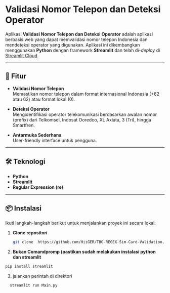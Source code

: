 # Validasi Nomor Telepon dan Deteksi Operator

Aplikasi **Validasi Nomor Telepon dan Deteksi Operator** adalah aplikasi berbasis web yang dapat memvalidasi nomor telepon Indonesia dan mendeteksi operator yang digunakan. Aplikasi ini dikembangkan menggunakan **Python** dengan framework **Streamlit** dan telah di-*deploy* di [Streamlit Cloud](https://validasinohp-tajvy24sxlmsym5hxz82ag.streamlit.app/).

---

## 🚀 Fitur

- **Validasi Nomor Telepon**  
  Memastikan nomor telepon dalam format internasional Indonesia (+62 atau 62) atau format lokal (0).  

- **Deteksi Operator**  
  Mengidentifikasi operator telekomunikasi berdasarkan awalan nomor (prefix) dari Telkomsel, Indosat Ooredoo, XL Axiata, 3 (Tri), hingga Smartfren.  

- **Antarmuka Sederhana**  
  User-friendly interface untuk pengguna.

---

## 🛠️ Teknologi

- **Python**  
- **Streamlit**  
- **Regular Expression (re)**

---

## 📦 Instalasi

Ikuti langkah-langkah berikut untuk menjalankan proyek ini secara lokal:

1. **Clone repositori**  
   ```bash
   git clone  https://github.com/HiiGER/TBO-REGEX-Sim-Card-Validation.git
   ```
2. **Bukan Comandpromp (pastikan sudah melakukan instalasi python dan streamlit**
  ```bash
  pip install streamlit
```
3. jalankan perintah di direktori
```bash
  streamlit run Main.py
